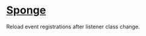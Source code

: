[Sponge](https://spongepowered.org/)
========================================
Reload event registrations after listener class change.
